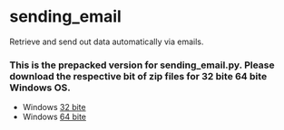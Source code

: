 # sending_email
Retrieve and send out data automatically via emails.

### This is the prepacked version for sending_email.py.  Please download the respective bit of zip files for 32 bite 64 bite Windows OS. 

* Windows [32 bite](https://github.com/wliu2016/sending_email/blob/exe-package/sending_email32.zip?raw=true)
* Windows [64 bite](https://github.com/wliu2016/sending_email/blob/exe-package/sending_email.zip?raw=true)

